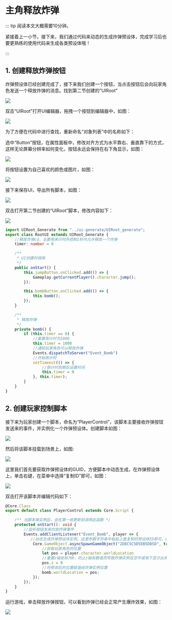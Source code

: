 # 主角释放炸弹

::: tip 阅读本文大概需要10分钟。

紧接着上一小节，接下来，我们通过代码来动态的生成炸弹预设体，完成学习后也要更熟练的使用代码来生成各类预设体哦！

:::

## 1. 创建释放炸弹按钮

炸弹预设体已经创建完成了，接下来我们创建一个按钮，当点击按钮后会向玩家角色发送一个释放炸弹的消息。找到第二节创建的“UIRoot”

![](https://cdn.233xyx.com/1681132940787_244.PNG)

双击“UIRoot”打开UI编辑器，拖拽一个按钮到编辑器中，如图：

![](https://cdn.233xyx.com/1681132940488_743.PNG)

为了方便在代码中进行查找，重新命名“对象列表”中的名称如下：

选中“Button”按钮，在属性面板中，修改对齐方式为水平靠右、垂直靠下的方式，这样无论屏幕分辨率如何变化，按钮永远会保持在右下角显示，如图：

![](https://cdn.233xyx.com/1681132940504_362.PNG)

将按钮设置为自己喜欢的颜色或图片，如图：

![](https://cdn.233xyx.com/1681132940486_227.PNG)

接下来保存UI，导出所有脚本，如图：

![](https://cdn.233xyx.com/1681132940559_093.PNG)

双击打开第二节创建的“UIRoot”脚本，修改内容如下：

![](https://cdn.233xyx.com/1681132940338_513.png)

```TypeScript
import UIRoot_Generate from "../ui-generate/UIRoot_generate";
export class RootUI extends UIRoot_Generate {
    //释放炸弹cd，主要用来计时并控制1秒内允许释放一个炸弹
    timer: number = 0

    /**
     * UI创建时调用
     */
    public onStart() {
        this.jumpButton.onClicked.add(() => {
            Gameplay.getCurrentPlayer().character.jump();
        });

        this.bombButton.onClicked.add(() => {
            this.bomb();
        });
    }

    /**
     * 释放炸弹
     */
    private bomb() {
        if (this.timer == 0) {
            //重置倒计时为1000
            this.timer = 1000
            //通知玩家角色可以释放炸弹
            Events.dispatchToServer("Event_Bomb")
            //开始倒计时
            setTimeout(() => {
                //倒计时到期后设置时间
                this.timer = 0
            }, this.timer);
        }
    }
}
```

## 2. 创建玩家控制脚本

接下来为玩家创建一个脚本，命名为“PlayerControl”，该脚本主要接收炸弹按钮发送来的事件，并实例化一个炸弹预设体。创建脚本如图：

![](https://cdn.233xyx.com/1681132940670_511.png)

然后将该脚本挂载到场景上，如图:

![](https://cdn.233xyx.com/1681132940610_448.png)

这里我们首先要获取炸弹预设体的GUID，方便脚本中动态生成，在炸弹预设体上，单击右键，在菜单中选择“复制ID”即可，如图：

![](https://cdn.233xyx.com/1681132940283_489.png)

双击打开该脚本并编辑代码如下：

```TypeScript
@Core.Class
export default class PlayerControl extends Core.Script {

    /** 当脚本被实例后，会在第一帧更新前调用此函数 */
    protected onStart(): void {
        //监听按钮发来的放炸弹事件
        Events.addClientListener("Event_Bomb", player => {
           //动态生成炸弹预设体实例，这里参数字符串中粘贴上面复制的预设体ID即可，object就是动态生成的炸弹实例
            Core.GameObject.asyncSpawnGameObject("2D8C5C5D5EB5D85D", true).then(bomb => {
                //获取玩家角色的位置
                let pos = player.character.worldLocation
                //重置z轴坐标为0，防止z轴有数值而导致炸弹实例在空中或地下显示出来
                pos.z = 0
                //将修改后的位置赋值给炸弹实例位置
                bomb.worldLocation = pos;
            });
        });
    }
}
```

运行游戏，单击释放炸弹按钮，可以看到炸弹已经会正常产生爆炸效果，如图：

![](https://cdn.233xyx.com/1681132940731_642.gif)
